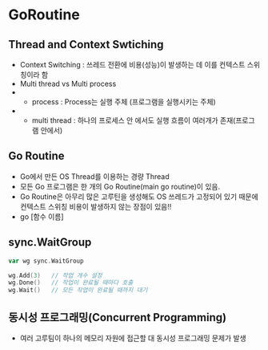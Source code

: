 # GoRoutine

## Thread and Context Swtiching
* Context Switching : 쓰레드 전환에 비용(성능)이 발생하는 데 이를 컨텍스트 스위칭이라 함
* Multi thread vs Multi process
*   * process : Process는 실행 주체 (프로그램을 실행시키는 주체)
*   * multi thread : 하나의 프로세스 안 에서도 실행 흐름이 여러개가 존재(프로그램 안에서)

## Go Routine
* Go에서 만든 OS Thread를 이용하는 경량 Thread
* 모든 Go 프로그램은 한 개의 Go Routine(main go routine)이 있음.
* Go Routine은 아무리 많은 고루틴을 생성해도 OS 쓰레드가 고정되어 있기 때문에 컨텍스트 스위칭 비용이 발생하지 않는 장점이 있음!!
* go [함수 이름]

## sync.WaitGroup
```go
var wg sync.WaitGroup

wg.Add(3)   // 작업 개수 설정
wg.Done()   // 작업이 완료될 때마다 호출
wg.Wait()   // 모든 작업이 완료될 때까지 대기
```

## 동시성 프로그래밍(Concurrent Programming)
* 여러 고루팀이 하나의 메모리 자원에 접근할 대 동시성 프로그래밍 문제가 발생
